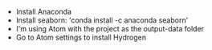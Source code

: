 - Install Anaconda
- Install seaborn: 'conda install -c anaconda seaborn'
- I'm using Atom with the project as the output-data folder
- Go to Atom settings to install Hydrogen
